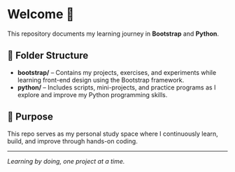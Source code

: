 # Welcome 👋

This repository documents my learning journey in **Bootstrap** and **Python**.

## 📁 Folder Structure

- **bootstrap/** – Contains my projects, exercises, and experiments while learning front-end design using the Bootstrap framework.
- **python/** – Includes scripts, mini-projects, and practice programs as I explore and improve my Python programming skills.

## 🎯 Purpose

This repo serves as my personal study space where I continuously learn, build, and improve through hands-on coding.

---

_Learning by doing, one project at a time._
